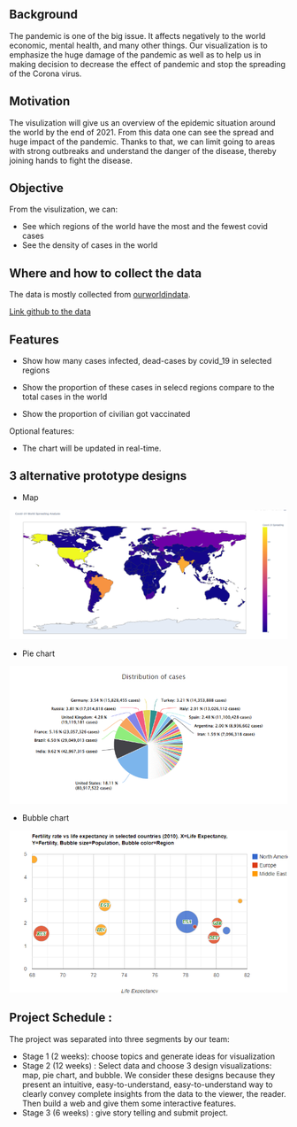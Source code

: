 ## Background

The pandemic is one of the big issue. It affects negatively to the world economic, mental health, and many other things.
Our visualization is to emphasize the huge damage of the pandemic as well as to help us in making decision to decrease the effect of pandemic and stop the spreading of the Corona virus.

## Motivation

The visulization will give us an overview of the epidemic situation around the world by the end of 2021. From this data one can see the spread and huge impact of the pandemic. Thanks to that, we can limit going to areas with strong outbreaks and understand the danger of the disease, thereby joining hands to fight the disease.

## Objective

From the visulization, we can:
- See which regions of the world have the most and the fewest covid cases
- See the density of cases in the world

## Where and how to collect the data

The data is mostly collected from [ourworldindata](https://ourworldindata.org/coronavirus).

[Link github to the data](https://github.com/owid/covid-19-data/tree/master/public/data)

## Features

- Show how many cases infected,  dead-cases by covid_19 in selected regions 

- Show the proportion of these cases in selecd regions compare to the total cases in the world

- Show the proportion of civilian got vaccinated 

Optional features:
- The chart will be updated in real-time.

## 3 alternative prototype designs
- Map

<center><img src = "map.png"></center>

- Pie chart

<center><img src = "piechart.png"></center>

- Bubble chart

<center><img src = "bubblechart.png"></center>

## Project Schedule :
The project was separated into three segments by our team:
- Stage 1 (2 weeks): choose topics and generate ideas for visualization
- Stage 2 (12 weeks) : Select data and choose 3 design visualizations: map, pie chart, and bubble. We consider these designs because they present an intuitive, easy-to-understand, easy-to-understand way to clearly convey complete insights from the data to the viewer, the reader. Then build a web and give them some interactive features.
- Stage 3 (6 weeks) : give story telling and submit project.